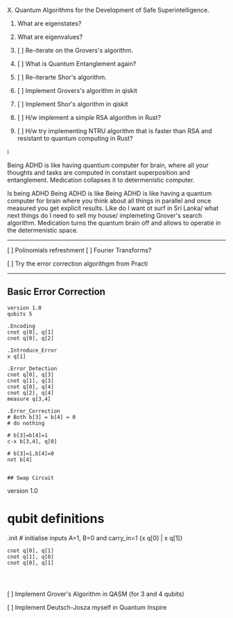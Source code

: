 

X. Quantum Algorithms for the Development of Safe Superintelligence.

1. What are eigenstates?
1. What are eigenvalues?


1. [ ] Re-iterate on the Grovers's algorithm.
1. [ ] What is Quantum Entanglement again?
1. [ ] Re-iterarte Shor's algorithm.

1. [ ] Implement Grovers's algorithm in qiskit
1. [ ] Implement Shor's algorithm in qiskit

1. [ ] H/w implement a simple RSA algorithm in Rust?
1. [ ] H/w try implementing NTRU algorithm that is faster than RSA and resistant to quantum computing in Rust?

i

Being ADHD is like having quantium computer for brain, where all your thoughts and tasks are computed in constant superposition and entanglement. Medication collapses it to determenistic computer.

Is being ADHD 
Being ADHD is like 
Being ADHD is like having a quantum computer for brain where you think about all things in parallel and once measured you get explicit results. Like do I want ot surf in Sri Lanka/ what next things do I need to sell my house/ implemeting Grover's search algorithm. Medication turns the quantum brain off and allows to operatie in the determenistic space.


---

[ ] Polinomials refreshment
[ ] Fourier Transforms?



[ ] Try the error correction algorithgm from Practi



---

## Basic Error Correction

```
version 1.0
qubits 5

.Encoding
cnot q[0], q[1]
cnot q[0], q[2]

.Introduce_Error
x q[1]

.Error_Detection
cnot q[0], q[3]
cnot q[1], q[3]
cnot q[0], q[4]
cnot q[2], q[4]
measure q[3,4]

.Error_Correction
# Both b[3] = b[4] = 0
# do nothing

# b[3]=b[4]=1
c-x b[3,4], q[0]

# b[3]=1,b[4]=0
not b[4]
```






```

## Swap Circuit

```
version 1.0

# qubit definitions
.init
    # initialise inputs A=1, B=0 and carry_in=1
    {x q[0] | x q[1]}

    cnot q[0], q[1]
    cnot q[1], q[0]
    cnot q[0], q[1]

```



```


[ ] Implement Grover's Algorithm in QASM (for 3 and 4 qubits)

[ ] Implement Deutsch-Josza myself in Quantum Inspire



